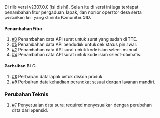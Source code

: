 Di rilis versi v2307.0.0 [isi disini]. Selain itu di versi ini juga terdapat penambahan fitur pengaduan, lapak, dan nomor operator desa serta perbaikan lain yang diminta Komunitas SID.

#### Penambahan Fitur
1. [#3](https://github.com/OpenSID/wiki-opensid-api/issues/3) Penambahan data API surat untuk surat yang sudah di TTE.
2. [#5](https://github.com/OpenSID/wiki-opensid-api/issues/5) Penambahan data API penduduk untuk cek status pin awal.
3. [#2](https://github.com/OpenSID/wiki-opensid-api/issues/2) Penambahan data API surat untuk kode isian select-manual.
4. [#4](https://github.com/OpenSID/wiki-opensid-api/issues/4) Penambahan data API surat untuk kode isian select-otomatis.

#### Perbaikan BUG
1. [#8](https://github.com/OpenSID/wiki-opensid-api/issues/4) Perbaikan data lapak untuk diskon produk.
2. [#9](https://github.com/OpenSID/wiki-opensid-api/issues/4) Perbaikan data kehadiran perangkat sesuai dengan layanan mandiri.
 
### Perubahan Teknis
1. [#7](https://github.com/OpenSID/wiki-opensid-api/issues/4) Penyesuaian data surat required menyesuaikan dengan perubahan data dari opensid.
 
